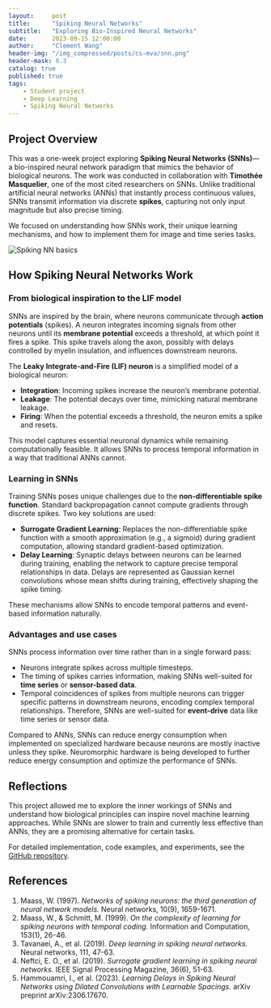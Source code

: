 ```yaml
---
layout:     post
title:      "Spiking Neural Networks"
subtitle:   "Exploring Bio-Inspired Neural Networks"
date:       2023-09-15 12:00:00
author:     "Clement Wang"
header-img: "/img_compressed/posts/cs-mva/snn.png"
header-mask: 0.3
catalog: true
published: true
tags:
    - Student project
    - Deep Learning
    - Spiking Neural Networks
---
```



## Project Overview

This was a one-week project exploring **Spiking Neural Networks (SNNs)**—a bio-inspired neural network paradigm that mimics the behavior of biological neurons. The work was conducted in collaboration with **Timothée Masquelier**, one of the most cited researchers on SNNs. Unlike traditional artificial neural networks (ANNs) that instantly process continuous values, SNNs transmit information via discrete **spikes**, capturing not only input magnitude but also precise timing.  

We focused on understanding how SNNs work, their unique learning mechanisms, and how to implement them for image and time series tasks.  

![Spiking NN basics](https://raw.githubusercontent.com/clementw168/Spiking-Neural-Networks-Benchmark/main/assets/LIF_model.png)

## How Spiking Neural Networks Work

### From biological inspiration to the LIF model
SNNs are inspired by the brain, where neurons communicate through **action potentials** (spikes). A neuron integrates incoming signals from other neurons until its **membrane potential** exceeds a threshold, at which point it fires a spike. This spike travels along the axon, possibly with delays controlled by myelin insulation, and influences downstream neurons.

The **Leaky Integrate-and-Fire (LIF) neuron** is a simplified model of a biological neuron:
- **Integration**: Incoming spikes increase the neuron’s membrane potential.
- **Leakage**: The potential decays over time, mimicking natural membrane leakage.
- **Firing**: When the potential exceeds a threshold, the neuron emits a spike and resets.

This model captures essential neuronal dynamics while remaining computationally feasible. It allows SNNs to process temporal information in a way that traditional ANNs cannot.

### Learning in SNNs
Training SNNs poses unique challenges due to the **non-differentiable spike function**. Standard backpropagation cannot compute gradients through discrete spikes. Two key solutions are used:

- **Surrogate Gradient Learning**: Replaces the non-differentiable spike function with a smooth approximation (e.g., a sigmoid) during gradient computation, allowing standard gradient-based optimization.  
- **Delay Learning**: Synaptic delays between neurons can be learned during training, enabling the network to capture precise temporal relationships in data. Delays are represented as Gaussian kernel convolutions whose mean shifts during training, effectively shaping the spike timing.

These mechanisms allow SNNs to encode temporal patterns and event-based information naturally.

### Advantages and use cases
SNNs process information over time rather than in a single forward pass:

- Neurons integrate spikes across multiple timesteps.
- The timing of spikes carries information, making SNNs well-suited for **time series** or **sensor-based data**.  
- Temporal coincidences of spikes from multiple neurons can trigger specific patterns in downstream neurons, encoding complex temporal relationships.
Therefore, SNNs are well-suited for **event-drive** data like time series or sensor data.

Compared to ANNs, SNNs can reduce energy consumption when implemented on specialized hardware because neurons are mostly inactive unless they spike. Neuromorphic hardware is being developed to further reduce energy consumption and optimize the performance of SNNs.

## Reflections

This project allowed me to explore the inner workings of SNNs and understand how biological principles can inspire novel machine learning approaches. While SNNs are slower to train and currently less effective than ANNs, they are a promising alternative for certain tasks.

For detailed implementation, code examples, and experiments, see the [GitHub repository](https://github.com/clementw168/Spiking-Neural-Networks-Benchmark).  

## References

1. Maass, W. (1997). *Networks of spiking neurons: the third generation of neural network models.* Neural networks, 10(9), 1659-1671.  
2. Maass, W., & Schmitt, M. (1999). *On the complexity of learning for spiking neurons with temporal coding.* Information and Computation, 153(1), 26-46.  
3. Tavanaei, A., et al. (2019). *Deep learning in spiking neural networks.* Neural networks, 111, 47-63.  
4. Neftci, E. O., et al. (2019). *Surrogate gradient learning in spiking neural networks.* IEEE Signal Processing Magazine, 36(6), 51-63.  
5. Hammouamri, I., et al. (2023). *Learning Delays in Spiking Neural Networks using Dilated Convolutions with Learnable Spacings.* arXiv preprint arXiv:2306.17670.
